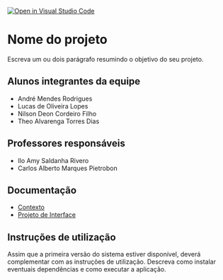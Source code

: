 [![Open in Visual Studio Code](https://classroom.github.com/assets/open-in-vscode-c66648af7eb3fe8bc4f294546bfd86ef473780cde1dea487d3c4ff354943c9ae.svg)](https://classroom.github.com/online_ide?assignment_repo_id=7578903&assignment_repo_type=AssignmentRepo)
# Nome do projeto
Escreva um ou dois  parágrafo resumindo o objetivo do seu projeto.

## Alunos integrantes da equipe

* André Mendes Rodrigues
* Lucas de Oliveira Lopes
* Nilson Deon Cordeiro Filho
* Theo Alvarenga Torres Dias

## Professores responsáveis

* Ilo Amy Saldanha Rivero
* Carlos Alberto Marques Pietrobon

## Documentação

* [Contexto](#contexto.md)
* [Projeto de Interface](#interface.md)


## Instruções de utilização

Assim que a primeira versão do sistema estiver disponível, deverá complementar com as instruções de utilização. Descreva como instalar eventuais dependências e como executar a aplicação.
